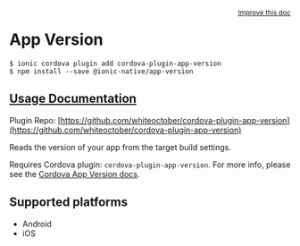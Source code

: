 <a style="float:right;font-size:12px;" href="http://github.com/driftyco/ionic-native/edit/master/src/@ionic-native/plugins/app-version/index.ts#L1">
  Improve this doc
</a>

# App Version

```
$ ionic cordova plugin add cordova-plugin-app-version
$ npm install --save @ionic-native/app-version
```

## [Usage Documentation](https://ionicframework.com/docs/native/app-version/)

Plugin Repo: [https://github.com/whiteoctober/cordova-plugin-app-version](https://github.com/whiteoctober/cordova-plugin-app-version)

Reads the version of your app from the target build settings.

Requires Cordova plugin: `cordova-plugin-app-version`. For more info, please see the [Cordova App Version docs](https://github.com/whiteoctober/cordova-plugin-app-version).

## Supported platforms
- Android
- iOS



